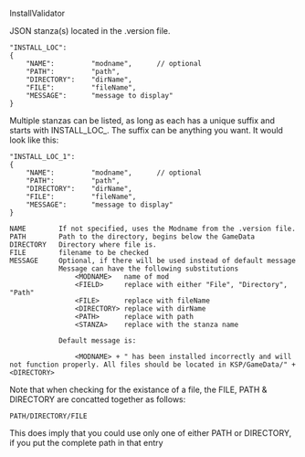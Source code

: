 InstallValidator

JSON stanza(s) located in the .version file.

	"INSTALL_LOC":
	{
		"NAME":			"modname",		// optional
		"PATH":         "path",
		"DIRECTORY":    "dirName",
		"FILE":         "fileName",		
		"MESSAGE":      "message to display"
	}

Multiple stanzas can be listed, as long as each has a unique suffix and starts with INSTALL_LOC_.  The 
suffix can be anything you want. It would look like this:

	"INSTALL_LOC_1":
	{
		"NAME":			"modname",		// optional
		"PATH":         "path",
		"DIRECTORY":    "dirName",
		"FILE":         "fileName",
		"MESSAGE":      "message to display"
	}

	NAME		If not specified, uses the Modname from the .version file. 
	PATH		Path to the directory, begins below the GameData
	DIRECTORY	Directory where file is.
	FILE		filename to be checked
	MESSAGE		Optional, if there will be used instead of default message
				Message can have the following substitutions
					<MODNAME>	name of mod
					<FIELD>		replace with either "File", "Directory", "Path"
					<FILE>		replace with fileName
					<DIRECTORY>	replace with dirName
					<PATH>	    replace with path
					<STANZA>	replace with the stanza name

				Default message is:
					
					<MODNAME> + " has been installed incorrectly and will not function properly. All files should be located in KSP/GameData/" + <DIRECTORY>
					
                  
Note that when checking for the existance of a file, the FILE, PATH & DIRECTORY are concatted together as follows:

	PATH/DIRECTORY/FILE

This does imply that you could use only one of either PATH or DIRECTORY, if you put the complete path in that entry